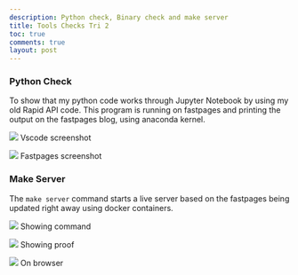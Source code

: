 ```yaml
---
description: Python check, Binary check and make server
title: Tools Checks Tri 2
toc: true
comments: true
layout: post
--- 
```


### Python Check

To show that my python code works through Jupyter Notebook by using my old Rapid API code. This program is running on fastpages and printing the output on the fastpages blog, using anaconda kernel.

![](https://amayadvani.github.io/fastpages/images/vscodepython.png)
Vscode screenshot

![](https://amayadvani.github.io/fastpages/images/browserpython.png)
Fastpages screenshot

### Make Server

The ```make server``` command starts a live server based on the fastpages being updated right away using docker containers. 

![](https://amayadvani.github.io/fastpages/images/makeserver1.png)
Showing command

![](https://amayadvani.github.io/fastpages/images/makeserver2.png)
Showing proof

![]({{site.baseurl}}/images/makeserverbrowser.png)
On browser 

